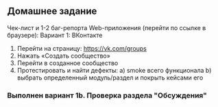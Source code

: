 ## Домашнее задание

Чек-лист и 1-2 баг-репорта
Web-приложения (перейти по ссылке в браузере):
Вариант 1: ВКонтакте
1. Перейти на страницу: https://vk.com/groups
2. Нажать «Создать сообщество»
3. Перейти в созданное сообщество
4. Протестировать и найти дефекты:
a) smoke всего функционала
b) выбрать определенный модуль/раздел и
покрыть кейсами его

### Выполнен вариант 1b. Проверка раздела "Обсуждения"
